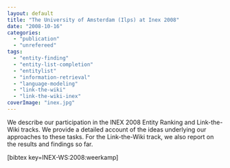 ```yaml
---
layout: default
title: "The University of Amsterdam (Ilps) at Inex 2008"
date: "2008-10-16"
categories:
  - "publication"
  - "unrefereed"
tags:
  - "entity-finding"
  - "entity-list-completion"
  - "entitylist"
  - "information-retrieval"
  - "language-modeling"
  - "link-the-wiki"
  - "link-the-wiki-inex"
coverImage: "inex.jpg"
---
```


We describe our participation in the INEX 2008 Entity Ranking and Link-the-Wiki tracks. We provide a detailed account of the ideas underlying our approaches to these tasks. For the Link-the-Wiki track, we also report on the results and findings so far.

\[bibtex key=INEX-WS:2008:weerkamp\]
